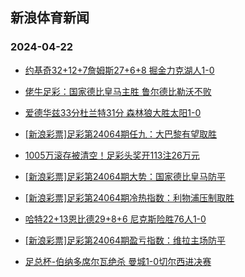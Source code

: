 ## 新浪体育新闻 
### 2024-04-22

+ [约基奇32+12+7詹姆斯27+6+8 掘金力克湖人1-0](https://sports.sina.com.cn/basketball/nba/2024-04-21/doc-inasqhrz2246340.shtml)

+ [佬牛足彩：国家德比皇马主胜  鲁尔德比勒沃不败](https://sports.sina.com.cn/l/2024-04-21/doc-inasqaka3363328.shtml)

+ [爱德华兹33分杜兰特31分 森林狼大胜太阳1-0](https://sports.sina.com.cn/basketball/nba/2024-04-21/doc-inaspwaf2469731.shtml)

+ [[新浪彩票]足彩第24064期任九：大巴黎有望取胜](https://sports.sina.com.cn/l/2024-04-21/doc-inaspwae3479820.shtml)

+ [1005万滚存被清空！足彩头奖开113注26万元](https://sports.sina.com.cn/l/2024-04-21/doc-inaspwaf2478061.shtml)

+ [[新浪彩票]足彩第24064期大势：国家德比皇马防平](https://sports.sina.com.cn/l/2024-04-21/doc-inaspwaf2478328.shtml)

+ [[新浪彩票]足彩第24064期冷热指数：利物浦压制取胜](https://sports.sina.com.cn/l/2024-04-21/doc-inaspwaf2478858.shtml)

+ [哈特22+13恩比德29+8+6 尼克斯险胜76人1-0](https://sports.sina.com.cn/basketball/nba/2024-04-21/doc-inasqaka3375075.shtml)

+ [[新浪彩票]足彩第24064期盈亏指数：维拉主场防平](https://sports.sina.com.cn/l/2024-04-21/doc-inaspwaf2478663.shtml)

+ [足总杯-伯纳多席尔瓦绝杀 曼城1-0切尔西进决赛](https://sports.sina.com.cn/g/pl/2024-04-21/doc-inaspwaf2478660.shtml)

